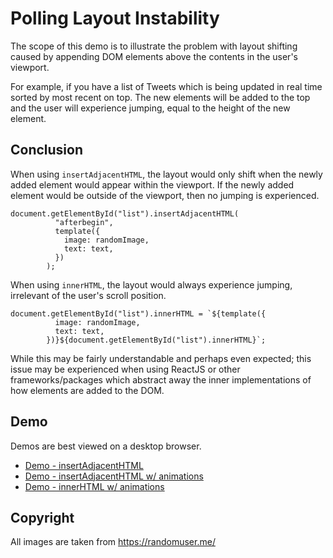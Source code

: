 # Polling Layout Instability

The scope of this demo is to illustrate the problem with layout shifting caused by appending DOM elements above the contents in the user's viewport.

For example, if you have a list of Tweets which is being updated in real time sorted by most recent on top. The new elements will be added to the top and the user will experience jumping, equal to the height of the new element.

## Conclusion

When using `insertAdjacentHTML`, the layout would only shift when the newly added element would appear within the viewport. If the newly added element would be outside of the viewport, then no jumping is experienced.

```
document.getElementById("list").insertAdjacentHTML(
          "afterbegin",
          template({
            image: randomImage,
            text: text,
          })
        );
```

When using `innerHTML`, the layout would always experience jumping, irrelevant of the user's scroll position.

```
document.getElementById("list").innerHTML = `${template({
          image: randomImage,
          text: text,
        })}${document.getElementById("list").innerHTML}`;
```

While this may be fairly understandable and perhaps even expected; this issue may be experienced when using ReactJS or other frameworks/packages which abstract away the inner implementations of how elements are added to the DOM.

## Demo

Demos are best viewed on a desktop browser.

- [Demo - insertAdjacentHTML](https://kevinfarrugia.github.io/poll-layout-instability/)
- [Demo - insertAdjacentHTML w/ animations](https://kevinfarrugia.github.io/poll-layout-instability/demo)
- [Demo - innerHTML w/ animations](https://kevinfarrugia.github.io/poll-layout-instability/demo-inner-html)

## Copyright

All images are taken from https://randomuser.me/